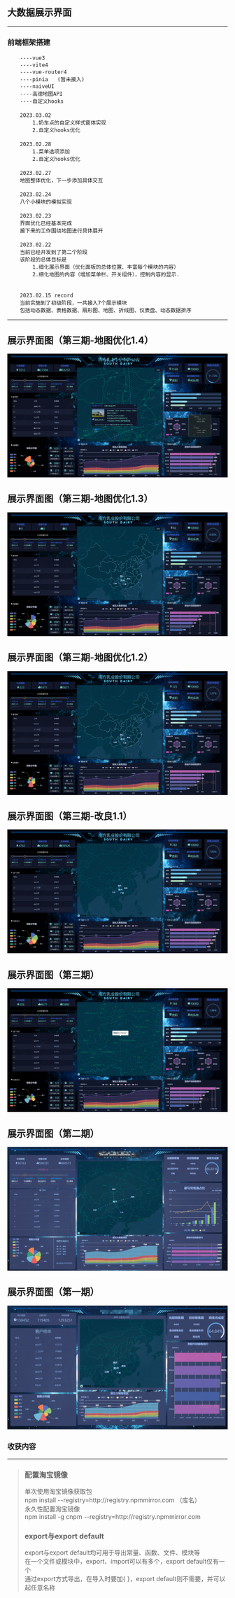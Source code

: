 ## 大数据展示界面

----
### 前端框架搭建
```
    ----vue3
    ----vite4
    ----vue-router4
    ----pinia   (暂未接入)
    ----naiveUI
    ----高德地图API
    ----自定义hooks
    
    2023.03.02
        1.奶车点的自定义样式窗体实现
        2.自定义hooks优化
    
    2023.02.28
        1.菜单选项添加
        2.自定义hooks优化
    
    2023.02.27
    地图整体优化，下一步添加具体交互
    
    2023.02.24
    八个小模块的模拟实现
    
    2023.02.23
    界面优化已经基本完成
    接下来的工作围绕地图进行具体展开
    
    2023.02.22
    当前已经开发到了第二个阶段
    该阶段的总体目标是
        1.细化展示界面（优化面板的总体位置、丰富每个模块的内容）
        2.细化地图的内容（增加菜单栏、开关组件），控制内容的显示.
    
    
    2023.02.15 record
    当前实施到了初级阶段，一共接入7个展示模块
    包括动态数据、表格数据、扇形图、地图、折线图、仪表盘、动态数据排序
```
----
## 展示界面图（第三期-地图优化1.4）

![img.png](picture/panel_seven.png)


## 展示界面图（第三期-地图优化1.3）

![img.png](picture/panel_six.png)

## 展示界面图（第三期-地图优化1.2）

![img.png](picture/panel_five.png)

## 展示界面图（第三期-改良1.1）

![img.png](picture/panel_four.png)

## 展示界面图（第三期）

![img.png](picture/panel_three.png)

## 展示界面图（第二期）

![img_1.png](picture/panel_tow.png)

## 展示界面图（第一期）

![img.png](picture/panel_one.png)


















### 收获内容

----------
> <h3>配置淘宝镜像</h3>
> 单次使用淘宝镜像获取包<br>
> npm install --registry=http://registry.npmmirror.com （库名）<br>
> 永久性配置淘宝镜像 <br>
> npm install -g cnpm --registry=http://registry.npmmirror.com <br>
> <h3>export与export default</h3>
> export与export default均可用于导出常量、函数、文件、模块等 <br>
>在一个文件或模块中，export、import可以有多个，export default仅有一个 <br>
>通过export方式导出，在导入时要加{ }，export default则不需要，并可以起任意名称 <br>